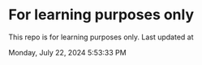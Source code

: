 # For learning purposes only
This repo is for learning purposes only.
Last updated at

Monday, July 22, 2024 5:53:33 PM

